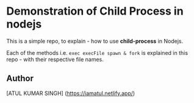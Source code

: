 # Demonstration of Child Process in nodejs

This is a simple repo, to explain - how to use **child-process** in Nodejs.

Each of the methods i.e. `exec execFile spawn & fork` is explained in this repo - with their respective file names.

## Author

[ATUL KUMAR SINGH] (https://iamatul.netlify.app/)